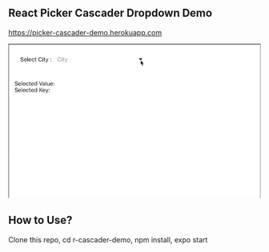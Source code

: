 
## React Picker Cascader Dropdown Demo

https://picker-cascader-demo.herokuapp.com

![demo](https://raw.githubusercontent.com/asifsha/r-cascader-demo/master/demo/demo.gif)

## How to Use?
Clone this repo, cd r-cascader-demo, npm install, expo start